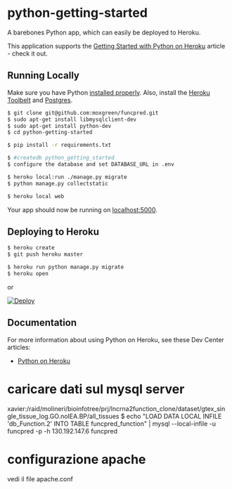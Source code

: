 # python-getting-started

A barebones Python app, which can easily be deployed to Heroku.

This application supports the [Getting Started with Python on Heroku](https://devcenter.heroku.com/articles/getting-started-with-python) article - check it out.

## Running Locally

Make sure you have Python [installed properly](http://install.python-guide.org).  Also, install the [Heroku Toolbelt](https://toolbelt.heroku.com/) and [Postgres](https://devcenter.heroku.com/articles/heroku-postgresql#local-setup).

```sh
$ git clone git@github.com:moxgreen/funcpred.git
$ sudo apt-get install libmysqlclient-dev
$ sudo apt-get install python-dev
$ cd python-getting-started

$ pip install -r requirements.txt

$ #createdb python_getting_started
$ configure the database and set DATABASE_URL in .env

$ heroku local:run ./manage.py migrate
$ python manage.py collectstatic

$ heroku local web
```

Your app should now be running on [localhost:5000](http://localhost:5000/).

## Deploying to Heroku

```sh
$ heroku create
$ git push heroku master

$ heroku run python manage.py migrate
$ heroku open
```
or

[![Deploy](https://www.herokucdn.com/deploy/button.png)](https://heroku.com/deploy)

## Documentation

For more information about using Python on Heroku, see these Dev Center articles:

- [Python on Heroku](https://devcenter.heroku.com/categories/python)

# caricare dati sul mysql server
xavier:/raid/molineri/bioinfotree/prj/lncrna2function_clone/dataset/gtex_single_tissue_log.GO.noIEA.BP/all_tissues
$ echo "LOAD DATA LOCAL INFILE 'db_Function.2' INTO TABLE funcpred_function" | mysql --local-infile -u funcpred -p -h 130.192.147.6 funcpred

# configurazione apache
vedi il file apache.conf 
